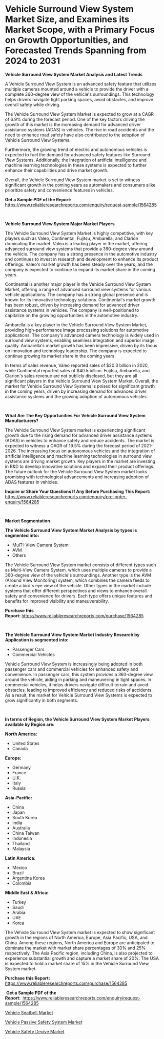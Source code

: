 <p><h1>Vehicle Surround View System Market Size, and Examines its Market Scope, with a Primary Focus on Growth Opportunities, and Forecasted Trends Spanning from 2024 to 2031</h1></p><p><strong>Vehicle Surround View System Market Analysis and Latest Trends</strong></p>
<p><p>A Vehicle Surround View System is an advanced safety feature that utilizes multiple cameras mounted around a vehicle to provide the driver with a complete 360-degree view of the vehicle's surroundings. This technology helps drivers navigate tight parking spaces, avoid obstacles, and improve overall safety while driving.</p><p>The Vehicle Surround View System Market is expected to grow at a CAGR of 6.9% during the forecast period. One of the key factors driving the growth of this market is the increasing demand for advanced driver assistance systems (ADAS) in vehicles. The rise in road accidents and the need to enhance road safety have also contributed to the adoption of Vehicle Surround View Systems.</p><p>Furthermore, the growing trend of electric and autonomous vehicles is expected to fuel the demand for advanced safety features like Surround View Systems. Additionally, the integration of artificial intelligence and machine learning technologies in these systems is expected to further enhance their capabilities and drive market growth.</p><p>Overall, the Vehicle Surround View System market is set to witness significant growth in the coming years as automakers and consumers alike prioritize safety and convenience features in vehicles.</p></p>
<p><strong>Get a Sample PDF of the Report:&nbsp;</strong> <a href="https://www.reliableresearchreports.com/enquiry/request-sample/1564285">https://www.reliableresearchreports.com/enquiry/request-sample/1564285</a></p>
<p>&nbsp;</p>
<p><strong>Vehicle Surround View System Major Market Players</strong></p>
<p><p>The Vehicle Surround View System Market is highly competitive, with key players such as Valeo, Continental, Fujitsu, Ambarella, and Clarion dominating the market. Valeo is a leading player in the market, offering advanced surround view systems that provide a 360-degree view around the vehicle. The company has a strong presence in the automotive industry and continues to invest in research and development to enhance its product offerings. Valeo's market growth has been steady over the years, and the company is expected to continue to expand its market share in the coming years.</p><p>Continental is another major player in the Vehicle Surround View System Market, offering a range of advanced surround view systems for various vehicle applications. The company has a strong global presence and is known for its innovative technology solutions. Continental's market growth has been robust, driven by increasing demand for advanced driver assistance systems in vehicles. The company is well-positioned to capitalize on the growing opportunities in the automotive industry.</p><p>Ambarella is a key player in the Vehicle Surround View System Market, providing high-performance image processing solutions for automotive applications. The company's advanced camera technology is widely used in surround view systems, enabling seamless integration and superior image quality. Ambarella's market growth has been impressive, driven by its focus on innovation and technology leadership. The company is expected to continue growing its market share in the coming years.</p><p>In terms of sales revenue, Valeo reported sales of $20.3 billion in 2020, while Continental reported sales of $40.5 billion. Fujitsu, Ambarella, and Clarion's sales revenue are not publicly disclosed, but they are all significant players in the Vehicle Surround View System Market. Overall, the market for Vehicle Surround View Systems is poised for significant growth in the coming years, driven by increasing demand for advanced driver assistance systems and the growing adoption of autonomous vehicles.</p></p>
<p>&nbsp;</p>
<p><strong>What Are The Key Opportunities For Vehicle Surround View System Manufacturers?</strong></p>
<p><p>The Vehicle Surround View System market is experiencing significant growth due to the rising demand for advanced driver assistance systems (ADAS) in vehicles to enhance safety and reduce accidents. The market is expected to witness a CAGR of 19.5% during the forecast period of 2021-2026. The increasing focus on autonomous vehicles and the integration of artificial intelligence and machine learning technologies in surround view systems are driving market growth. Key players in the market are investing in R&D to develop innovative solutions and expand their product offerings. The future outlook for the Vehicle Surround View System market looks promising with technological advancements and increasing adoption of ADAS features in vehicles.</p></p>
<p><strong>Inquire or Share Your Questions If Any Before Purchasing This Report:</strong> <a href="https://www.reliableresearchreports.com/enquiry/pre-order-enquiry/1564285">https://www.reliableresearchreports.com/enquiry/pre-order-enquiry/1564285</a></p>
<p>&nbsp;</p>
<p><strong>Market Segmentation</strong></p>
<p><strong>The Vehicle Surround View System Market Analysis by types is segmented into:</strong></p>
<p><ul><li>MulTI-View Camera System</li><li>AVM</li><li>Others</li></ul></p>
<p><p>The Vehicle Surround View System market consists of different types such as Multi-View Camera System, which uses multiple cameras to provide a 360-degree view of the vehicle's surroundings. Another type is the AVM (Around View Monitoring) system, which combines the camera feeds to create a bird's eye view of the vehicle. Other types in the market include systems that offer different perspectives and views to enhance overall safety and convenience for drivers. Each type offers unique features and benefits for improved visibility and maneuverability.</p></p>
<p><strong>Purchase this Report:&nbsp;</strong><a href="https://www.reliableresearchreports.com/purchase/1564285">https://www.reliableresearchreports.com/purchase/1564285</a></p>
<p>&nbsp;</p>
<p><strong>The Vehicle Surround View System Market Industry Research by Application is segmented into:</strong></p>
<p><ul><li>Passenger Cars</li><li>Commercial Vehicles</li></ul></p>
<p><p>Vehicle Surround View System is increasingly being adopted in both passenger cars and commercial vehicles for enhanced safety and convenience. In passenger cars, this system provides a 360-degree view around the vehicle, aiding in parking and maneuvering in tight spaces. In commercial vehicles, it helps drivers navigate difficult terrain and avoid obstacles, leading to improved efficiency and reduced risks of accidents. As a result, the market for Vehicle Surround View Systems is expected to grow significantly in both segments.</p></p>
<p>&nbsp;</p>
<p><strong>In terms of Region, the Vehicle Surround View System Market Players available by Region are:</strong></p>
<p>
    <p> <strong> North America: </strong>
        <ul>
            <li>United States</li>
            <li>Canada</li>
        </ul>
        </p> 
    <p> <strong> Europe: </strong>
        <ul>
            <li>Germany</li>
            <li>France</li>
            <li>U.K.</li>
            <li>Italy</li>
            <li>Russia</li>
        </ul>
        </p> 
    <p> <strong> Asia-Pacific: </strong>
        <ul>
            <li>China</li>
            <li>Japan</li>
            <li>South Korea</li>
            <li>India</li>
            <li>Australia</li>
            <li>China Taiwan</li>
            <li>Indonesia</li>
            <li>Thailand</li>
            <li>Malaysia</li>
        </ul>
        </p> 
    <p> <strong> Latin America: </strong>
        <ul>
            <li>Mexico</li>
            <li>Brazil</li>
            <li>Argentina Korea</li>
            <li>Colombia</li>
        </ul>
        </p> 
    <p> <strong> Middle East & Africa: </strong>
        <ul>
            <li>Turkey</li>
            <li>Saudi</li>
            <li>Arabia</li>
            <li>UAE</li>
            <li>Korea</li>
        </ul>
    </p>
    </p>
<p><p>The Vehicle Surround View System market is expected to show significant growth in the regions of North America, Europe, Asia Pacific, USA, and China. Among these regions, North America and Europe are anticipated to dominate the market with market share percentages of 30% and 25% respectively. The Asia Pacific region, including China, is also projected to experience substantial growth and capture a market share of 20%. The USA is expected to hold a market share of 15% in the Vehicle Surround View System market.</p></p>
<p><strong>Purchase this Report: </strong><a href="https://www.reliableresearchreports.com/purchase/1564285">https://www.reliableresearchreports.com/purchase/1564285</a></p>
<p>&nbsp;<strong>Get a Sample PDF of the Report:&nbsp;&nbsp;</strong><a href="https://www.reliableresearchreports.com/enquiry/request-sample/1564285">https://www.reliableresearchreports.com/enquiry/request-sample/1564285</a></p>
<p><strong></strong></p>
<p><p><a href="https://github.com/redneck06/Market-Research-Report-List-2/blob/main/vehicle-seatbelt-market.md">Vehicle Seatbelt Market</a></p><p><a href="https://github.com/mauripalmi/Market-Research-Report-List-2/blob/main/vehicle-passive-safety-system-market.md">Vehicle Passive Safety System Market</a></p><p><a href="https://github.com/nicoletavirag/Market-Research-Report-List-2/blob/main/vehicle-safety-decive-market.md">Vehicle Safety Decive Market</a></p></p>